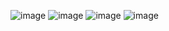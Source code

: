 ![image](https://github.com/ThanchiraCharakhon099/COM-LAB-I-LabSheet-Week-11/assets/144195708/db09f56f-ba3a-41c5-b0f8-3c38efd33e35)
![image](https://github.com/ThanchiraCharakhon099/COM-LAB-I-LabSheet-Week-11/assets/144195708/9491f4b6-07e7-476b-9a4f-b66d3bafad46)
![image](https://github.com/ThanchiraCharakhon099/COM-LAB-I-LabSheet-Week-11/assets/144195708/a70e2577-042d-4402-ab91-350c9e2d6775)
![image](https://github.com/ThanchiraCharakhon099/COM-LAB-I-LabSheet-Week-11/assets/144195708/d8beffc0-4443-4a25-88db-ebef2ebd0191)
